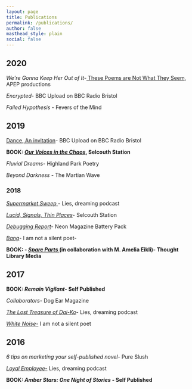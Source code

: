 ```yaml
---
layout: page
title: Publications
permalink: /publications/
author: false
masthead_style: plain
social: false
---
```

## 2020

<em>We're Gonna Keep Her Out of It-</em><a href="https://www.apeppublications.com/product/these-poems-are-not-what-they-seem/"> These Poems are Not What They Seem</a>, APEP productions

<em>Encrypted</em>- BBC Upload on BBC Radio Bristol

<em>Failed Hypothesis</em> - Fevers of the Mind

<h2>2019</h2>

<a href="https://davidralphlewis.co.uk/napowrimo-day-27/">Dance</a>,<a href="https://davidralphlewis.co.uk/napowrimo-2019-day-28/"> An invitation</a>- BBC Upload on BBC Radio Bristol

**BOOK: <a href="https://davidralphlewis.co.uk/portfolio/our-voices-in-the-chaos/"><em>Our Voices in the Chaos</em></a>, Selcouth Station**

<em>Fluvial Dreams-</em> Highland Park Poetry

<em>Beyond Darkness</em> - The Martian Wave

### 2018

<a href="https://poetryasfuck.wordpress.com/2018/08/29/lies-dreaming-16-supermarket-sweep/"><em>Supermarket Sweep</em> </a>- Lies, dreaming podcast

<a href="https://www.selcouthstation.com/single-post/2018/05/14/David-Ralph-Lewis-Three-Blackout-Poems?platform=hootsuite"><em>Lucid, Signals, Thin Places</em></a>- Selcouth Station

<em><a href="https://www.neonbooks.org.uk/portfolio/battery-pack-three/">Debugging Report</a>-</em> Neon Magazine Battery Pack

<a href="https://iamnotasilentpoet.wordpress.com/2018/04/14/bang-by-david-ralph-lewis/"><em>Bang</em></a>- I am not a silent poet-<em>
</em>

**BOOK: - <a href="https://davidralphlewis.co.uk/portfolio/spare-parts/"><em>Spare Parts</em> </a>(in collaboration with M. Amelia Eikli)- Thought Library Media**

<h2>2017</h2>

**BOOK: <em>Remain Vigilant- </em>Self Published**

<em>Collaborators</em>- Dog Ear Magazine

<a href="https://poetryasfuck.wordpress.com/2017/07/31/11-treasure/"><em>The Lost Treasure of Dai-Ko</em></a>- Lies, dreaming podcast<em>
</em>

<a href="https://iamnotasilentpoet.wordpress.com/2017/05/24/white-noise-by-david-ralph-lewis/"><em>White Noise</em>-</a> I am not a silent poet

<h2>2016</h2>

<em>6 tips on marketing your self-published novel</em>- Pure Slush<em>
</em>

<a href="https://poetryasfuck.wordpress.com/2016/11/30/lies-dreaming-7-the-language-of-business/"><em>Loyal Employee</em>-</a> Lies, dreaming podcast

**BOOK: <em>Amber Stars: One Night of Stories - </em>Self Published**
